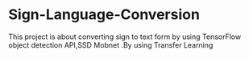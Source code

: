 # Sign-Language-Conversion
This project is about converting sign to text form by using TensorFlow object detection API,SSD Mobnet .By using Transfer Learning 
